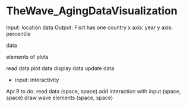 # TheWave_AgingDataVisualization

Input: location data
Output:
Fisrt has one country
x axis: year
y axis: percentile

data

elements of plots

read data
plot data
display data
update data
  - input: interactivity


Apr.9 to do:
read data (space, space)
add interaction with input (space, space)
draw wave elements (space, space)

